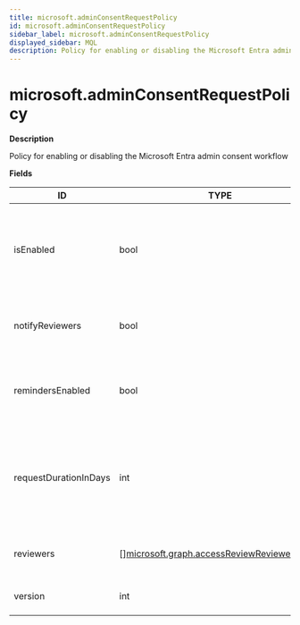```yaml
---
title: microsoft.adminConsentRequestPolicy
id: microsoft.adminConsentRequestPolicy
sidebar_label: microsoft.adminConsentRequestPolicy
displayed_sidebar: MQL
description: Policy for enabling or disabling the Microsoft Entra admin consent workflow
---
```


# microsoft.adminConsentRequestPolicy

**Description**

Policy for enabling or disabling the Microsoft Entra admin consent workflow

**Fields**

| ID                    | TYPE                                                                                                | DESCRIPTION                                                                                            |
| --------------------- | --------------------------------------------------------------------------------------------------- | ------------------------------------------------------------------------------------------------------ |
| isEnabled             | bool                                                                                                | Specifies whether the admin consent request feature is enabled or disabled                             |
| notifyReviewers       | bool                                                                                                | Specifies whether reviewers will receive notifications                                                 |
| remindersEnabled      | bool                                                                                                | Specifies whether reviewers will receive reminder emails                                               |
| requestDurationInDays | int                                                                                                 | Specifies the duration the request is active before it automatically expires if no decision is applied |
| reviewers             | &#91;&#93;[microsoft.graph.accessReviewReviewerScope](microsoft.graph.accessreviewreviewerscope.md) | The list of reviewers for the admin consent                                                            |
| version               | int                                                                                                 | Specifies the version of this policy                                                                   |
